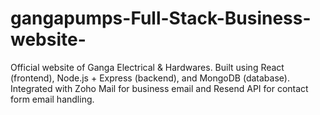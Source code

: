 # gangapumps-Full-Stack-Business-website-
Official website of Ganga Electrical &amp; Hardwares. Built using React (frontend), Node.js + Express (backend), and MongoDB (database). Integrated with Zoho Mail for business email and Resend API for contact form email handling.
